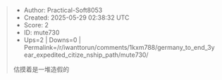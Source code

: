 > - Author: Practical-Soft8053
> - Created: 2025-05-29 02:38:32 UTC
> - Score: 2
> - ID: mute730
> - Ups=2 | Downs=0 | Permalink=/r/iwanttorun/comments/1kxm788/germany_to_end_3year_expedited_citize_nship_path/mute730/
>
> 估摸着是一堆造假的
